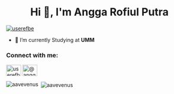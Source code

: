 <h1 align="center">Hi 👋, I'm Angga Rofiul Putra</h1>
<p align="left"> <a href="https://twitter.com/userefbe" target="blank"><img src="https://img.shields.io/twitter/follow/userefbe?logo=twitter&style=for-the-badge" alt="userefbe" /></a> </p>

- 🔭 I’m currently Studying at **UMM**

<h3 align="left">Connect with me:</h3>
<p align="left">
<a href="https://twitter.com/userefbe" target="blank"><img align="center" src="https://raw.githubusercontent.com/rahuldkjain/github-profile-readme-generator/master/src/images/icons/Social/twitter.svg" alt="userefbe" height="30" width="40" /></a>
<a href="https://medium.com/@angga18" target="blank"><img align="center" src="https://raw.githubusercontent.com/rahuldkjain/github-profile-readme-generator/master/src/images/icons/Social/medium.svg" alt="@angga18" height="30" width="40" /></a>
</p>

<p><img align="left" src="https://github-readme-stats.vercel.app/api/top-langs?username=aavevenus&show_icons=true&locale=en&theme=tokyonight&layout=compact" alt="aavevenus" /></p>

<p>&nbsp;<img align="center" src="https://github-readme-stats.vercel.app/api?username=aavevenus&show_icons=true&locale=en&theme=tokyonight" alt="aavevenus" /></p>

